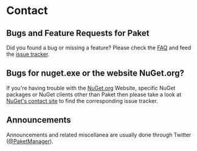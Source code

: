 # Contact


## Bugs and Feature Requests for Paket

Did you found a bug or missing a feature? Please check the [FAQ](faq.html) and feed the [issue tracker](https://github.com/fsprojects/Paket/issues).

## Bugs for nuget.exe or the website NuGet.org?

If you're having trouble with the [NuGet.org](https://www.nuget.org) Website, specific NuGet packages or NuGet clients other than Paket then please take a look at [NuGet's contact site](https://www.nuget.org/policies/Contact) to find the corresponding issue tracker.

## Announcements

Announcements and related miscellanea are usually done through Twitter ([@PaketManager](https://twitter.com/PaketManager)).
